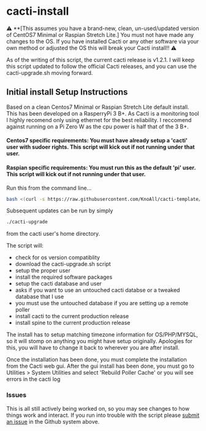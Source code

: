 # cacti-install

:warning: **[This assumes you have a brand-new, clean, un-used/updated version of CentOS7 Minimal or Raspian Stretch Lite.] You must not have made any changes to the OS. If you have installed Cacti or any other software via your own method or adjusted the OS this will break your Cacti install!! :warning:

As of the writing of this script, the current cacti release is v1.2.1. I will keep this script updated to follow the official Cacti releases, and you can use the cacti-upgrade.sh moving forward.

## Initial install Setup Instructions

Based on a clean Centos7 Minimal or Raspian Stretch Lite default install. This has been developed on a RasperryPi 3 B+. As Cacti is a monitoring tool I highly recomend only using ethernet for the best reliability. I reccomend against running on a Pi Zero W as the cpu power is half that of the 3 B+.

#### Centos7 specific requirements: You must have already setup a 'cacti' user with sudoer rights. This script will kick out if not running under that user.

#### Raspian specific requirements: You must run this as the default 'pi' user. This script will kick out if not running under that user.

Run this from the command line...
```bash
bash <(curl -s https://raw.githubusercontent.com/KnoAll/cacti-template/master/install/install-rpi.sh)
```

Subsequent updates can be run by simply 
```bash
./cacti-upgrade
```
from the cacti user's home directory.

The script will:
* check for os version compatiblity
* download the cacti-upgrade.sh script
* setup the proper user
* install the required software packages
* setup the cacti database and user
 * asks if you want to use an untouched cacti databse or a tweaked database that I use
  * you must use the untouched database if you are setting up a remote poller
* install cacti to the current production release
* install spine to the current production release

The install has to setup matching timezone information for OS/PHP/MYSQL, so it will stomp on anything you might have setup originally. Apologies for this, you will have to change it back to wherever you are after install.

Once the installation has been done, you must complete the installation from the Cacti web gui.
After the gui install has been done, you must go to Utilities > System Utilities and select 'Rebuild Poller Cache' or you will see errors in the cacti log


### Issues
This is all still actively being worked on, so you may see changes to how things work and interact.
If you run into trouble with the script please <a href="https://github.com/KnoAll/cacti-template/issues">submit an issue</a> in the Github system above.
